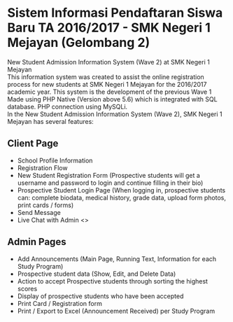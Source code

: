 # Sistem Informasi Pendaftaran Siswa Baru TA 2016/2017 - SMK Negeri 1 Mejayan (Gelombang 2)

New Student Admission Information System (Wave 2) at SMK Negeri 1 Mejayan<br>
This information system was created to assist the online registration process for new students at SMK Negeri 1 Mejayan for the 2016/2017 academic year. This system is the development of the previous Wave 1<br>
Made using PHP Native (Version above 5.6) which is integrated with SQL database. PHP connection using MySQLi.<br>
In the New Student Admission Information System (Wave 2), SMK Negeri 1 Mejayan has several features:<br>

## Client Page
* School Profile Information
* Registration Flow
* New Student Registration Form (Prospective students will get a username and password to login and continue filling in their bio)
* Prospective Student Login Page (When logging in, prospective students can: complete biodata, medical history, grade data, upload form photos, print cards / forms)
* Send Message
* Live Chat with Admin <>
## Admin Pages
* Add Announcements (Main Page, Running Text, Information for each Study Program)
* Prospective student data (Show, Edit, and Delete Data)
* Action to accept Prospective students through sorting the highest scores
* Display of prospective students who have been accepted
* Print Card / Registration form
* Print / Export to Excel (Announcement Received) per Study Program
